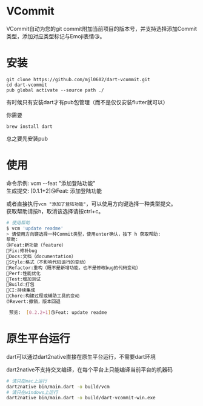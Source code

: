 

# VCommit

VCommit自动为您的git commit附加当前项目的版本号，并支持选择添加Commit类型，添加对应类型标记与Emoji表情😘。

# 安装

```shell
git clone https://github.com/mjl0602/dart-vcommit.git
cd dart-vcommit
pub global activate --source path ./
```

有时候只有安装dart才有pub包管理（而不是仅仅安装flutter就可以）

你需要
```
brew install dart
```

总之要先安装pub

# 使用

命令示例: vcm --feat "添加登陆功能"  
生成提交: [0.1.1+2]😘Feat: 添加登陆功能

或者直接执行`vcm "添加了登陆功能"`，可以使用方向键选择一种类型提交。  
获取帮助请按h，取消该选择请按ctrl+c。

```bash
# 使用帮助
$ vcm 'update readme'
> 请使用方向键选择一种Commit类型，使用enter确认，按下 h 获取帮助:
帮助:                                                                                            
😘Feat:新功能（feature）
🔧Fix:修补bug
📖Docs:文档（documentation）
🌼Style:格式（不影响代码运行的变动）
🔭Refactor:重构（既不是新增功能，也不是修改bug的代码变动）
🚁Perf:性能优化
🛂Test:增加测试
🔨Build:打包
🚬CI:持续集成
🔔Chore:构建过程或辅助工具的变动
⏰Revert:撤销，版本回退

 预览:  [0.2.2+1]😘Feat: update readme 
```
# 原生平台运行

dart可以通过dart2native直接在原生平台运行，不需要dart环境

dart2native不支持交叉编译，在每个平台上只能编译当前平台的机器码

```bash
# 请只在mac上运行
dart2native bin/main.dart -o build/vcm
# 请只在windows上运行
dart2native bin/main.dart -o build/dart-vcommit-win.exe
```
